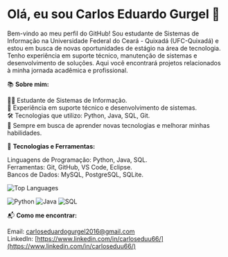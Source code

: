 # Olá, eu sou Carlos Eduardo Gurgel 👋

Bem-vindo ao meu perfil do GitHub! Sou estudante de Sistemas de Informação na Universidade Federal do Ceará - Quixadá (UFC-Quixadá) e estou em busca de novas oportunidades de estágio na área de tecnologia. Tenho experiência em suporte técnico, manutenção de sistemas e desenvolvimento de soluções. Aqui você encontrará projetos relacionados à minha jornada acadêmica e profissional.

📚 **Sobre mim:**

👨‍💻 Estudante de Sistemas de Informação.  
💼 Experiência em suporte técnico e desenvolvimento de sistemas.  
🛠️ Tecnologias que utilizo: Python, Java, SQL, Git.  
🚀 Sempre em busca de aprender novas tecnologias e melhorar minhas habilidades.

🔧 **Tecnologias e Ferramentas:**

Linguagens de Programação: Python, Java, SQL.  
Ferramentas: Git, GitHub, VS Code, Eclipse.  
Bancos de Dados: MySQL, PostgreSQL, SQLite.

<!-- GitHub Stats com Porcentagens -->
![Top Languages](https://github-readme-stats.vercel.app/api/top-langs/?username=carloseduu66&layout=compact&langs_count=8&theme=tokyonight&hide=html,css&card_width=320)

<!-- Ícones das Linguagens -->
![Python](https://img.shields.io/badge/Python-3776AB?style=flat-square&logo=python&logoColor=white)
![Java](https://img.shields.io/badge/Java-007396?style=flat-square&logo=java&logoColor=white)
![SQL](https://img.shields.io/badge/SQL-003B57?style=flat-square&logo=postgresql&logoColor=white)

📬 **Como me encontrar:**

Email: carloseduardogurgel2016@gmail.com  
LinkedIn: [https://www.linkedin.com/in/carloseduu66/](https://www.linkedin.com/in/carloseduu66/)
